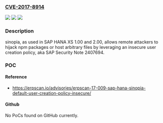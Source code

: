 ### [CVE-2017-8914](https://cve.mitre.org/cgi-bin/cvename.cgi?name=CVE-2017-8914)
![](https://img.shields.io/static/v1?label=Product&message=n%2Fa&color=blue)
![](https://img.shields.io/static/v1?label=Version&message=n%2Fa&color=blue)
![](https://img.shields.io/static/v1?label=Vulnerability&message=n%2Fa&color=brighgreen)

### Description

sinopia, as used in SAP HANA XS 1.00 and 2.00, allows remote attackers to hijack npm packages or host arbitrary files by leveraging an insecure user creation policy, aka SAP Security Note 2407694.

### POC

#### Reference
- https://erpscan.io/advisories/erpscan-17-009-sap-hana-sinopia-default-user-creation-policy-insecure/

#### Github
No PoCs found on GitHub currently.

